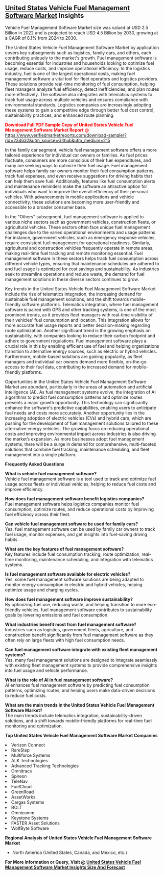 <h2><a href="https://www.verifiedmarketreports.com/download-sample/?rid=234632&amp;utm_source=Github&amp;utm_medium=215" target="_blank">United States Vehicle Fuel Management Software Market</a> Insights</h2><p>Vehicle Fuel Management Software Market size was valued at USD 2.5 Billion in 2022 and is projected to reach USD 4.5 Billion by 2030, growing at a CAGR of 8.1% from 2024 to 2030.</p><p> <p>The United States Vehicle Fuel Management Software Market by application covers key subsegments such as logistics, family cars, and others, each contributing uniquely to the market's growth. Fuel management software is becoming essential for industries and households looking to optimize fuel usage, reduce costs, and improve operational efficiency. In the logistics industry, fuel is one of the largest operational costs, making fuel management software a vital tool for fleet operators and logistics providers. These solutions provide real-time monitoring of fuel consumption, helping fleet managers analyze fuel efficiency, detect inefficiencies, and plan routes more effectively. The software also integrates with telematics systems to track fuel usage across multiple vehicles and ensures compliance with environmental standards. Logistics companies are increasingly adopting these systems to gain a competitive edge through better fuel cost control, sustainability practices, and enhanced route planning. <p><span class=""><span style="color: #ff0000;"><strong>Download Full PDF Sample Copy of United States Vehicle Fuel Management Software Market Report</strong> @ </span><a href="https://www.verifiedmarketreports.com/download-sample/?rid=234632&amp;utm_source=Github&amp;utm_medium=215" target="_blank">https://www.verifiedmarketreports.com/download-sample/?rid=234632&amp;utm_source=Github&amp;utm_medium=215</a></span></p> <p>In the family car segment, vehicle fuel management software offers a more tailored experience for individual car owners or families. As fuel prices fluctuate, consumers are more conscious of their fuel expenditures, and many are seeking ways to optimize their fuel usage. Fuel management software helps family car owners monitor their fuel consumption patterns, track fuel expenses, and even receive suggestions for driving habits that can help them save fuel. Additionally, features like fuel consumption alerts and maintenance reminders make the software an attractive option for individuals who want to improve the overall efficiency of their personal vehicles. With advancements in mobile applications and vehicle connectivity, these solutions are becoming more user-friendly and accessible to a broader consumer base. <p>In the "Others" subsegment, fuel management software is applied to various niche sectors such as government vehicles, construction fleets, or agricultural vehicles. These sectors often face unique fuel management challenges due to the varied operational environments and usage patterns. For instance, government vehicles, such as emergency response vehicles, require consistent fuel management for operational readiness. Similarly, agricultural and construction vehicles frequently operate in remote areas, making real-time fuel tracking and remote monitoring essential. Fuel management software in these sectors helps track fuel consumption across different vehicle types, ensuring that maintenance schedules are adhered to and fuel usage is optimized for cost savings and sustainability. As industries seek to streamline operations and reduce waste, the demand for fuel management solutions in these diverse sectors continues to grow. <p>Key trends in the United States Vehicle Fuel Management Software Market include the rise of telematics integration, the increasing demand for sustainable fuel management solutions, and the shift towards mobile-friendly software platforms. Telematics integration, where fuel management software is paired with GPS and other tracking systems, is one of the most prominent trends, as it provides fleet managers with real-time visibility of their vehicles’ fuel consumption and location. This integration allows for more accurate fuel usage reports and better decision-making regarding route optimization. Another significant trend is the growing emphasis on sustainability, with companies looking to reduce their carbon footprint and adhere to government regulations. Fuel management software plays a crucial role in this by enabling efficient use of fuel and helping organizations transition to alternative energy sources, such as electric or hybrid vehicles. Furthermore, mobile-based solutions are gaining popularity, as fleet managers and individual car owners demand more flexible, on-the-go access to their fuel data, contributing to increased demand for mobile-friendly platforms. <p>Opportunities in the United States Vehicle Fuel Management Software Market are abundant, particularly in the areas of automation and artificial intelligence (AI). As fuel management systems evolve, the integration of AI algorithms to predict fuel consumption patterns and optimize routes presents a major growth opportunity. This technology can significantly enhance the software's predictive capabilities, enabling users to anticipate fuel needs and costs more accurately. Another opportunity lies in the increasing adoption of electric vehicles (EVs) and hybrid cars, which are pushing for the development of fuel management solutions tailored to these alternative energy vehicles. The growing focus on reducing operational costs and improving environmental impact across industries is also driving the market’s expansion. As more businesses adopt fuel management systems, there will be a surge in demand for comprehensive, multi-faceted solutions that combine fuel tracking, maintenance scheduling, and fleet management into a single platform. <p><b>Frequently Asked Questions</b></p> <p><b>What is vehicle fuel management software?</b><br> Vehicle fuel management software is a tool used to track and optimize fuel usage across fleets or individual vehicles, helping to reduce fuel costs and improve efficiency.</p> <p><b>How does fuel management software benefit logistics companies?</b><br> Fuel management software helps logistics companies monitor fuel consumption, optimize routes, and reduce operational costs by improving fuel efficiency across their fleet.</p> <p><b>Can vehicle fuel management software be used for family cars?</b><br> Yes, fuel management software can be used by family car owners to track fuel usage, monitor expenses, and get insights into fuel-saving driving habits.</p> <p><b>What are the key features of fuel management software?</b><br> Key features include fuel consumption tracking, route optimization, real-time monitoring, maintenance scheduling, and integration with telematics systems.</p> <p><b>Is fuel management software available for electric vehicles?</b><br> Yes, some fuel management software solutions are being adapted to monitor energy consumption in electric and hybrid vehicles, helping optimize usage and charging cycles.</p> <p><b>How does fuel management software improve sustainability?</b><br> By optimizing fuel use, reducing waste, and helping transition to more eco-friendly vehicles, fuel management software contributes to sustainability goals by lowering emissions and fuel consumption.</p> <p><b>What industries benefit most from fuel management software?</b><br> Industries such as logistics, government fleets, agriculture, and construction benefit significantly from fuel management software as they often rely on large fleets with high fuel consumption needs.</p> <p><b>Can fuel management software integrate with existing fleet management systems?</b><br> Yes, many fuel management solutions are designed to integrate seamlessly with existing fleet management systems to provide comprehensive insights into fuel usage and vehicle performance.</p> <p><b>What is the role of AI in fuel management software?</b><br> AI enhances fuel management software by predicting fuel consumption patterns, optimizing routes, and helping users make data-driven decisions to reduce fuel costs.</p> <p><b>What are the main trends in the United States Vehicle Fuel Management Software Market?</b><br> The main trends include telematics integration, sustainability-driven solutions, and a shift towards mobile-friendly platforms for real-time fuel monitoring and optimization.</p> </p><p><strong>Top United States Vehicle Fuel Management Software Market Companies</strong></p><div data-test-id=""><p><li>Verizon Connect</li><li> RareStep</li><li> Multiforce Systems</li><li> ALK Technologies</li><li> Advanced Tracking Technologies</li><li> Omnitracs</li><li> Spireon</li><li> TeleNav</li><li> FuelCloud</li><li> GreenRoad</li><li> AssetWorks</li><li> Cargas Systems</li><li> BOLT</li><li> Omnicomm</li><li> Keystone Systems</li><li> FASTER Asset Solutions</li><li> WolfByte Software</li></p><div><strong>Regional Analysis of&nbsp;United States Vehicle Fuel Management Software Market</strong></div><ul><li dir="ltr"><p dir="ltr">North America&nbsp;(United States, Canada, and Mexico, etc.)</p></li></ul><p><strong>For More Information or Query, Visit @&nbsp;</strong><strong><a href="https://www.verifiedmarketreports.com/product/vehicle-fuel-management-software-market/?utm_source=Github&amp;utm_medium=215" target="_blank">United States Vehicle Fuel Management Software Market Insights Size And Forecast</a></strong></p></div>
